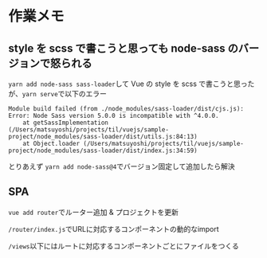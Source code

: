 # 作業メモ

## style を scss で書こうと思っても node-sass のバージョンで怒られる

`yarn add node-sass sass-loader`して Vue の style を scss で書こうと思ったが、`yarn serve`で以下のエラー

```
Module build failed (from ./node_modules/sass-loader/dist/cjs.js):
Error: Node Sass version 5.0.0 is incompatible with ^4.0.0.
    at getSassImplementation (/Users/matsuyoshi/projects/til/vuejs/sample-project/node_modules/sass-loader/dist/utils.js:84:13)
    at Object.loader (/Users/matsuyoshi/projects/til/vuejs/sample-project/node_modules/sass-loader/dist/index.js:34:59)
```

とりあえず `yarn add node-sass@4`でバージョン固定して追加したら解決

## SPA

`vue add router`でルーター追加 & プロジェクトを更新

`/router/index.js`でURLに対応するコンポーネントの動的なimport

`/views`以下にはルートに対応するコンポーネントごとにファイルをつくる

